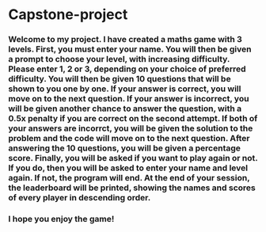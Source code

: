 # Capstone-project

### Welcome to my project. I have created a maths game with 3 levels. First, you must enter your name. You will then be given a prompt to choose your level, with increasing difficulty. Please enter 1, 2 or 3, depending on your choice of preferred difficulty. You will then be given 10 questions that will be shown to you one by one. If your answer is correct, you will move on to the next question. If your answer is incorrect, you will be given another chance to answer the question, with a 0.5x penalty if you are correct on the second attempt. If both of your answers are incorrct, you will be given the solution to the problem and the code will move on to the next question. After answering the 10 questions, you will be given a percentage score. Finally, you will be asked if you want to play again or not. If you do, then you will be asked to enter your name and level again. If not, the program will end. At the end of your session, the leaderboard will be printed, showing the names and scores of every player in descending order. 

### I hope you enjoy the game! 
